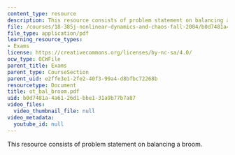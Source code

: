 ```yaml
---
content_type: resource
description: This resource consists of problem statement on balancing a broom.
file: /courses/18-385j-nonlinear-dynamics-and-chaos-fall-2004/b0d7481a4a6126d1bbe131a9b77b7a87_ot_bal_broom.pdf
file_type: application/pdf
learning_resource_types:
- Exams
license: https://creativecommons.org/licenses/by-nc-sa/4.0/
ocw_type: OCWFile
parent_title: Exams
parent_type: CourseSection
parent_uid: e2ffe3e1-2fe2-40f3-99a4-d8bfbc72268b
resourcetype: Document
title: ot_bal_broom.pdf
uid: b0d7481a-4a61-26d1-bbe1-31a9b77b7a87
video_files:
  video_thumbnail_file: null
video_metadata:
  youtube_id: null
---
```

This resource consists of problem statement on balancing a broom.
